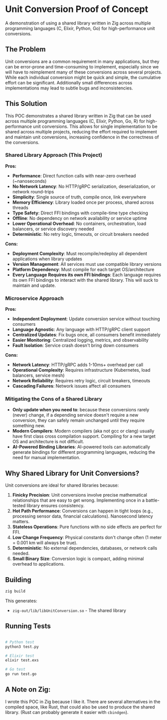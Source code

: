 # Unit Conversion Proof of Concept

A demonstration of using a shared library written in Zig across multiple programming languages (C, Elixir, Python, Go) for high-performance unit conversions.

## The Problem

Unit conversions are a common requirement in many applications, but they can be error-prone and time-consuming to implement, especially since we will have to reimplement many of these conversions across several projects. While each individual conversion might be quick and simple, the cumulative effort can be significant. Additionally small differences across implementations may lead to subtle bugs and inconsistencies.

## This Solution

This POC demonstrates a shared library written in Zig that can be used across multiple programming languages (C, Elixir, Python, Go, R) for high-performance unit conversions. This allows for single implementation to be shared across multiple projects, reducing the effort required to implement and maintain unit conversions, increasing confidence in the correctness of the conversions.

### Shared Library Approach (This Project)

**Pros:**

- **Performance**: Direct function calls with near-zero overhead (~nanoseconds)
- **No Network Latency**: No HTTP/gRPC serialization, deserialization, or network round-trips
- **Simplicity**: Single source of truth, compile once, link everywhere
- **Memory Efficiency**: Library loaded once per process, shared across threads
- **Type Safety**: Direct FFI bindings with compile-time type checking
- **Offline**: No dependency on network availability or service uptime
- **Lower Operational Overhead**: No containers, orchestration, load balancers, or service discovery needed
- **Deterministic**: No retry logic, timeouts, or circuit breakers needed

**Cons:**

- **Deployment Complexity**: Must recompile/redeploy all dependent applications when library updates
- **Version Management**: All services must use compatible library versions
- **Platform Dependency**: Must compile for each target OS/architecture
- **Every Language Requires its own FFI bindings**: Each language requires its own FFI bindings to interact with the shared library. This will suck to maintain and update.

### Microservice Approach

**Pros:**

- **Independent Deployment**: Update conversion service without touching consumers
- **Language Agnostic**: Any language with HTTP/gRPC client support
- **Centralized Updates**: Fix bugs once, all consumers benefit immediately
- **Easier Monitoring**: Centralized logging, metrics, and observability
- **Fault Isolation**: Service crash doesn't bring down consumers

**Cons:**

- **Network Latency**: HTTP/gRPC adds 1-10ms+ overhead per call
- **Operational Complexity**: Requires infrastructure (Kubernetes, load balancers, service mesh)
- **Network Reliability**: Requires retry logic, circuit breakers, timeouts
- **Cascading Failures**: Network issues affect all consumers

### Mitigating the Cons of a Shared Library

- **Only update when you need to**: because these conversions rarely (never) change, if a depending service doesn't require a new conversion, they can safely remain unchanged until they require something new.
- **Modern Compilers**: Modern compilers (aka not gcc or clang) usually have first class cross compilation support. Compiling for a new target OS and architecture is not difficult.
- **AI-Powered Binding Libraries**: AI-powered tools can automatically generate bindings for different programming languages, reducing the need for manual implementation.

## Why Shared Library for Unit Conversions?

Unit conversions are ideal for shared libraries because:

1. **Finicky Precision**: Unit conversions involve precise mathematical relationships that are easy to get wrong. Implementing once in a battle-tested library ensures consistency.
2. **Hot Path Performance**: Conversions can happen in tight loops (e.g., processing sensor data, financial calculations). Nanosecond latency matters.
3. **Stateless Operations**: Pure functions with no side effects are perfect for FFI.
4. **Low Change Frequency**: Physical constants don't change often (1 meter = 0.001 km will always be true).
5. **Deterministic**: No external dependencies, databases, or network calls needed.
6. **Small Binary Size**: Conversion logic is compact, adding minimal overhead to applications.

## Building

```bash
zig build
```

This generates:

- `zig-out/lib/libUnitConversion.so` - The shared library

## Running Tests

```bash

# Python test
python3 test.py

# Elixir test
elixir test.exs

# Go test
go run test.go
```

## A Note on Zig:

I wrote this POC in Zig because I like it. There are several alternatives in the compiled space, like Rust, that could also be used to produce the shared library. (Rust can probably generate it easier with `cbindgen`).
